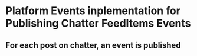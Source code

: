 # Platform Events inplementation for Publishing Chatter FeedItems Events 

## For each post on chatter, an event is published

